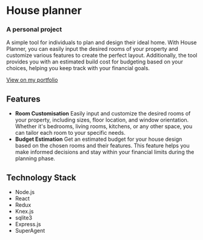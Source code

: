 # House planner
### A personal project 
A simple tool for individuals to plan and design their ideal home. With House Planner, you can easily input the desired rooms of your property and customize various features to create the perfect layout. Additionally, the tool provides you with an estimated build cost for budgeting based on your choices, helping you keep track with your financial goals.

[View on my portfolio](https://eq-hong.github.io/portfolio/houseplanner "House Planner")

## Features
  * **Room Customisation** Easily input and customize the desired rooms of your property, including sizes, floor location, and window orientation. Whether it's bedrooms, living rooms, kitchens, or any other space, you can tailor each room to your specific needs.
  * **Budget Estimation** Get an estimated budget for your house design based on the chosen rooms and their features. This feature helps you make informed decisions and stay within your financial limits during the planning phase.

## Technology Stack
  * Node.js
  * React
  * Redux
  * Knex.js
  * sqlite3
  * Express.js
  * SuperAgent

